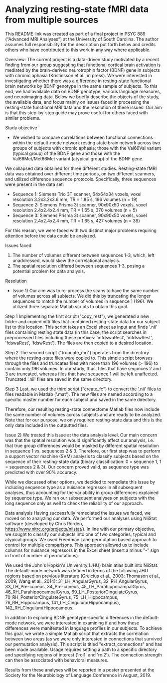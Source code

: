 # Analyzing resting-state fMRI data from multiple sources
This README link was created as part of a final project in PSYC 889 (“Advanced MRI Analyses”) at the University of South Carolina. The author assumes full responsibility for the description put forth below and credits others who have contributed to this work in any way where applicable. 

Overview: The current project is a data-driven study motivated by a recent finding from our group suggesting that functional cortical brain activation is mediated by the brain-derived neurotrophin factor (BDNF) gene in subjects with chronic aphasia (Kristinsson et al., in press). We were interested in investigating whether there was a difference in resting-state functional brain networks by BDNF genotype in the same sample of subjects. To this end, we had available data on BDNF genotype, various language measures, and neuroimaging data. Below we briefly describe the objects of the study, the available data, and focus mainly on issues faced in processing the resting-state functional MRI data and the resolution of these issues. Our aim is that this step-by-step guide may prove useful for others faced with similar problems. 

Study objective
  - We wished to compare correlations between functional connections within the default-mode network resting state brain         network across two groups of subjects with chronic aphasia; those with the Val66Val variant (typical group) of the BDNF gene and those with the Val66Met/Met66Met variant (atypical group) of the BDNF gene. 

We collapsed data obtained for three different studies. Resting-state fMRI data was obtained over different time periods, on two different scanners, and utilized difference sequence protocols. Specifically, three sequences were present in the data set:
  - Sequence 1: Siemens Trio 3T scanner, 64x64x34 voxels, voxel resolution 3.2x3.2x3.6 mm, TR = 1.85 s, 196 volumes (n = 19)
  - Sequence 2: Siemens Prisma 3t scanner, 90x90x50 voxels, voxel resolution 2.4x2.4x2.4 mm, TR = 1.65 s, 370 volumes (n = 5)
  - Sequence 3: Siemens Prisma 3t scanner, 90x90x50 voxels, voxel resolution 2.4x2.4x2.4 mm, TR = 1.65 s, 427 volumes (n = 39)
  
For this reason, we were faced with two distinct major problems requiring attention before the data could be analyzed. 

Issues faced
  1) The number of volumes different between sequences 1-3, which, left unaddressed, would skew the correlational analysis.
  2) The spatial resolution differed between sequences 1-3, posing a potential problem for data analysis.
  
Resolution
- Issue 1)
Our aim was to re-process the scans to have the same number of volumes across all subjects. We did this by truncating the longer sequences to match the number of volumes in sequence 1 (196). We utilized three separate Matlab scripts to obtain this goal. 

Step 1
Implementing the first script ("copy_rest"), we generated a new folder and copied nifti files that contained resting-state data for our subject list to this location. This script takes an Excel sheet as input and finds '.nii' files containing resting state data (in this case, the script searches in preprocessed files including these prefixes: 'mfdswaRest', 'mfdswRest', 'fdswaRest', 'fdswRest'). The files are then copied to a desired location. 

Step 2
The second script ("truncate_mri") operates from the directory where the resting-state files were copied to. This simple script browses through the files and truncates files with more than 196 volumes (> 196) to contain only 196 volumes. In our study, thus, files that have sequnces 2 and 3 are truncated, whereas files that have sequence 1 will be left unaffected. Truncated '.nii' files are saved in the same directory. 

Step 3
Last, we used the third script ("create_fc") to convert the '.nii' files to files readable in Matlab ('.mat'). The new files are named according to a specific master number for each subject and saved in the same directory. 

Therefore, our resulting resting-state connectome Matlab files now include the same number of volumes across subjects and are ready to be analyzed. Note that for our purpose, we only required resting-state data and this is the only data included in the outputted files. 

Issue 2)
We treated this issue at the data analysis level. Our main concern was that the spatial resolution would significantly affect our analysis, i.e. that true group differences would be masked by different spatial resolution in sequence 1 vs. sequences 2 & 3. Therefore, our first step was to perform a support vector machine (SVM) analysis to classify subjects based on the sequence of their resting-state data (binary classification: 0 = sequence 1, 1 = sequences 2 & 3). Our concern proved valid, as sequence type was predicted with over 90% accuracy. 

While we discussed other options, we decided to remediate this issue by including sequence type as a nuisance regressor in all subsequent analyses, thus accounting for the variability in group differences explained by sequence type. We ran our subsequent analyses on subjects with the long sequence only as well to check the reliability of our approach. 

Data analysis
Having successfully remediated the issues we faced, we moved on to analyzing our data. We performed our analyses using NiiStat software (developed by Chris Rorden, https://www.nitrc.org/projects/niistat/). In line with our primary objective, we sought to classify our subjects into one of two categories; typical and atypical groups. We used Freedman Lane permutation based approach to control for multiple comparisons. This approach allowed us to include columns for nuisance regressors in the Excel sheet (insert a minus "-" sign in front of number of permutations). 

We used the John's Hopkin's University (JHU) brain atlas built into NiiStat. The default-mode network was defined in terms of the following JHU regions based on previous literature (Greicius et al., 2003; Thomason et al., 2009; Wang et al., 2014): 31_LH_AngularGyrus, 32_RH_AngularGyrus, 33_LH_Pre-cuneus, 34_Pre-cuneus, 45_LH_ParahippocampalGyrus, 46_RH_ParahippocampalGyrus, 69_LH_PosteriorCingulateGyrus, 70_RH_PosteriorCingulateGyrus, 75_LH_Hippocampus, 76_RH_Hippocampus, 141_LH_Cingulum(Hippocampus), 142_RH_Cingulum(Hippocampus. 

In addition to exploring BDNF genotype-specific differences in the default-mode network, we were interested in examining if and how these differences were manifested in language profiles in our subjects. To achieve this goal, we wrote a simple Matlab script that extracts the correlation between two areas (as we were only interested in connections that survived our permutation analysis). This script is titled "extract_connections" and has been made available. Usage requires setting a path to a specific directory and specifying regions of interest ('roi1' and 'roi2'). The connection strength can then be associated with behavioral measures.

Results from these analyses will be reported in a poster presented at the Society for the Neurobiology of Language Conference in August, 2019. 
